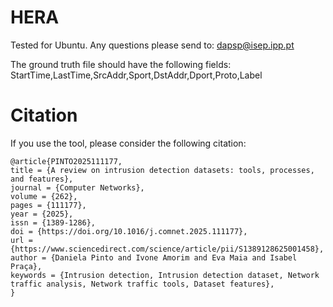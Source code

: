 # HERA

Tested for Ubuntu. Any questions please send to: dapsp@isep.ipp.pt

The ground truth file should have the following fields: StartTime,LastTime,SrcAddr,Sport,DstAddr,Dport,Proto,Label

# Citation

If you use the tool, please consider the following citation:

```
@article{PINTO2025111177,
title = {A review on intrusion detection datasets: tools, processes, and features},
journal = {Computer Networks},
volume = {262},
pages = {111177},
year = {2025},
issn = {1389-1286},
doi = {https://doi.org/10.1016/j.comnet.2025.111177},
url = {https://www.sciencedirect.com/science/article/pii/S1389128625001458},
author = {Daniela Pinto and Ivone Amorim and Eva Maia and Isabel Praça},
keywords = {Intrusion detection, Intrusion detection dataset, Network traffic analysis, Network traffic tools, Dataset features},
}
```
